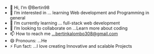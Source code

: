 - 👋 Hi, I’m @Bertin98
- 👀 I’m interested in ... learning Web development and Programming in general
- 🌱 I’m currently learning ... full-stack web development
- 💞️ I’m looking to collaborate on ...Learn more about coding
- 📫 How to reach me ...bertinkalombo308@gmail.com
- 😄 Pronouns: ...He
- ⚡ Fun fact: ...I love creating Innovative and scalable Projects 

<!---
Bertin98/Bertin98 is a ✨ special ✨ repository because its `README.md` (this file) appears on your GitHub profile.
You can click the Preview link to take a look at your changes.
--->
